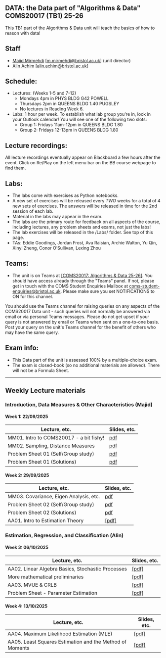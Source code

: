 ## DATA: the Data part of "Algorithms & Data" COMS20017 (TB1) 25-26
This TB1 part of the Algorithms & Data unit will teach the basics of how to reason with data!


## Staff

- [Majid Mirmehdi](http://people.cs.bris.ac.uk/~majid/) [m.mirmehdi@bristol.ac.uk]  (unit director)
- [Alin Achim](https://amachim.blogs.bristol.ac.uk/) [alin.achim@bristol.ac.uk]

## Schedule:
+ Lectures: (Weeks 1-5 and 7-12)
  - Mondays 4pm in PHYS BLDG G42 POWELL
  - Thursdays 2pm in QUEENS BLDG 1.40 PUGSLEY
  - No lectures in Reading Week 6.
+ Labs: 1 hour per week. To establish what lab group you're in, look in your Outlook calendar!  You will see one of the following two slots:
  - Group 1: Fridays 11am-12pm in QUEENS BLDG 1.80
  - Group 2: Fridays 12-13pm in QUEENS BLDG 1.80

## Lecture recordings:
All lecture recordings eventually appear on Blackboard a few hours after the event. Click on Re/Play on the left menu bar on the BB course webpage to find them.

## Labs:
* The labs come with exercises as Python notebooks.  
* A new set of exercises will be released every _TWO_ weeks for a total of 4 new sets of exercises. The answers will be released in time for the 2nd session of each lab.
* Material in the labs may appear in the exam.
* The labs are the primary route for feedback on all aspects of the course, including lectures, any problem sheets and exams, not just the labs!
* The lab exercises will be released in the /Labs/ folder. See top of this page.
* TAs: Eddie Goodings, Jordan Frost, Ava Raisian, Archie Walton, Yu Qin, Xinyi Zheng, Conor O’Sullivan, Lexing Zhou



## Teams:
* The unit is on Teams at [[COMS20017: Algorithms & Data 25-26]](https://teams.microsoft.com/l/channel/19%3Avgs9mp3x4IUWyg7sP4Xqra9OLBtg5k8xQstCtIerRNI1%40thread.tacv2/General?groupId=afb514d3-f58e-4fef-a26f-8db851c3654a&tenantId=b2e47f30-cd7d-4a4e-a5da-b18cf1a4151b).  You should have access already through the "Teams" panel.  If not, please get in touch with the COMS Student Enquiries Mailbox at coms-student-enquiries@bristol.ac.uk. Please make sure you set NOTIFICATIONS to ON for this channel.

You should use the Teams channel for raising queries on any aspects of the COMS20017 Data unit - such queries will not normally be answered via email or via personal Teams messages. Please do not get upset if your query is not answered by email or Teams when sent on a one-to-one basis. Post your query on the unit's Teams channel for the benefit of others who may have the same query.

## Exam info:
* This Data part of the unit is assessed 100% by a multiple-choice exam.
* The exam is closed-book (so no additional materials are allowed). There will not be a Formula Sheet.

---

## Weekly Lecture materials


### Introduction, Data Measures & Other Characteristics (Majid)

#### Week 1: 22/09/2025
| Lecture, etc. |  Slides, etc. |
| ------- | ------ |
| MM01. Intro to COMS20017 - a bit fishy! | [pdf](Slides/COMS20017-MMLec01.pdf) |
| MM02. Sampling, Distance Measures | [pdf](Slides/COMS20017-MMLec02.pdf) |
| Problem Sheet 01 (Self/Group study) | [pdf](ProblemSheets/ProblemSheet-MM01.pdf) |
| Problem Sheet 01 (Solutions) | [pdf](ProblemSheets/ProblemSheet-MM01-Solutions.pdf)  |
<!--- to add colour!
-->

#### Week 2: 29/09/2025
| Lecture, etc. |  Slides, etc. |
| ------- | ------ |
| MM03. Covariance, Eigen Analysis, etc. | [pdf](Slides/COMS20017-MMLec03.pdf) |
| Problem Sheet 02 (Self/Group study) | [pdf](ProblemSheets/ProblemSheet-MM02.pdf) |
| Problem Sheet 02 (Solutions) | [pdf](ProblemSheets/ProblemSheet-MM02-Solutions.pdf)  |
| AA01. Intro to Estimation Theory | [[pdf]](Slides/COMS20017-AALec01.pdf) |

### Estimation, Regression, and Classification (Alin)

#### Week 3: 06/10/2025
| Lecture, etc. | Slides, etc. |
| ------- | ------ |
| AA02. Linear Algebra Basics, Stochastic Processes | [[pdf]](Slides/COMS20017-AALec02.pdf) |
| More mathematical preliminaries | [[pdf]](Notes/Maths_prereqs.pdf) |
| AA03. MVUE & CRLB | [[pdf]](Slides/COMS20017-AALec03.pdf) |
| Problem Sheet - Parameter Estimation | [[pdf]](ProblemSheets/ProblemSheet-AA01.pdf)  |

#### Week 4: 13/10/2025
| Lecture, etc. | Slides, etc. |
| ------- | ------ |
| AA04. Maximum Likelihood Estimation (MLE) | [[pdf]](Slides/COMS20017-AALec04.pdf) |
| AA05. Least Squares Estimation and the Method of Moments | [[pdf]](Slides/COMS20017-AALec05.pdf) |

